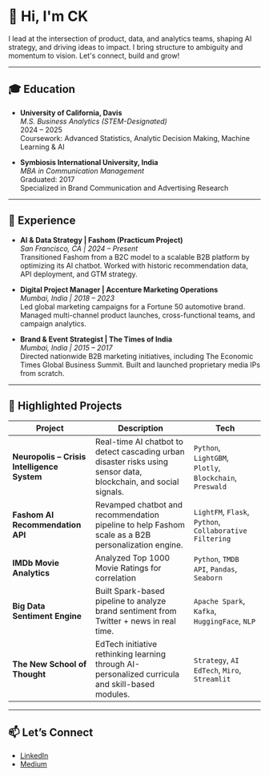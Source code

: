 # 👋 Hi, I'm CK

I lead at the intersection of product, data, and analytics teams, shaping AI strategy, and driving ideas to impact. I bring structure to ambiguity and momentum to vision. Let's connect, build and grow!

---

## 🎓 Education

- **University of California, Davis**  
  *M.S. Business Analytics (STEM-Designated)*  
  2024 – 2025  
  Coursework: Advanced Statistics, Analytic Decision Making, Machine Learning & AI

- **Symbiosis International University, India**  
  *MBA in Communication Management*  
  Graduated: 2017  
  Specialized in Brand Communication and Advertising Research

---

## 💼 Experience

- **AI & Data Strategy | Fashom (Practicum Project)**  
  *San Francisco, CA | 2024 – Present*  
  Transitioned Fashom from a B2C model to a scalable B2B platform by optimizing its AI chatbot. Worked with historic recommendation data, API deployment, and GTM strategy.

- **Digital Project Manager | Accenture Marketing Operations**  
  *Mumbai, India | 2018 – 2023*  
  Led global marketing campaigns for a Fortune 50 automotive brand. Managed multi-channel product launches, cross-functional teams, and campaign analytics.

- **Brand & Event Strategist | The Times of India**  
  *Mumbai, India | 2015 – 2017*  
  Directed nationwide B2B marketing initiatives, including The Economic Times Global Business Summit. Built and launched proprietary media IPs from scratch.

---

## 🚀 Highlighted Projects

| Project | Description | Tech |
|--------|-------------|------|
| **Neuropolis – Crisis Intelligence System** | Real-time AI chatbot to detect cascading urban disaster risks using sensor data, blockchain, and social signals. | `Python`, `LightGBM`, `Plotly`, `Blockchain`, `Preswald` |
| **Fashom AI Recommendation API** | Revamped chatbot and recommendation pipeline to help Fashom scale as a B2B personalization engine. | `LightFM`, `Flask`, `Python`, `Collaborative Filtering` |
| **IMDb Movie Analytics** | Analyzed Top 1000 Movie Ratings for correlation | `Python`, `TMDB API`, `Pandas`, `Seaborn` |
| **Big Data Sentiment Engine** | Built Spark-based pipeline to analyze brand sentiment from Twitter + news in real time. | `Apache Spark`, `Kafka`, `HuggingFace`, `NLP` |
| **The New School of Thought** | EdTech initiative rethinking learning through AI-personalized curricula and skill-based modules. | `Strategy`, `AI EdTech`, `Miro`, `Streamlit` |


---

## 📫 Let’s Connect

- [LinkedIn](https://www.linkedin.com/in/chaitanyakhot/)
- [Medium](https://medium.com/@ckkhot)
